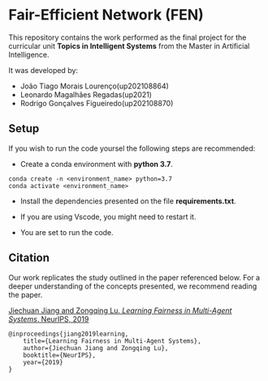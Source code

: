 # Fair-Efficient Network (FEN)

This repository contains the work performed as the final project for the curricular unit **Topics in Intelligent Systems** from the Master in Artificial Intelligence.

It was developed by:

- João Tiago Morais Lourenço(up202108864)
- Leonardo Magalhães Regadas(up2021)
- Rodrigo Gonçalves Figueiredo(up202108870)

## Setup

If you wish to run the code yoursel the following steps are recommended:

- Create a conda environment with **python 3.7**.

```
conda create -n <environment_name> python=3.7
conda activate <environment_name>
```
- Install the dependencies presented on the file **requirements.txt**.

- If you are using Vscode, you might need to restart it.
- You are set to run the code.

## Citation

Our work replicates the study outlined in the paper referenced below. For a deeper understanding of the concepts presented, we recommend reading the paper.

[Jiechuan Jiang and Zongqing Lu. *Learning Fairness in Multi-Agent Systems*. NeurIPS, 2019](https://z0ngqing.github.io/publication/nips19/)

	@inproceedings{jiang2019learning,
		title={Learning Fairness in Multi-Agent Systems},
		author={Jiechuan Jiang and Zongqing Lu},
		booktitle={NeurIPS},
		year={2019}
	}
